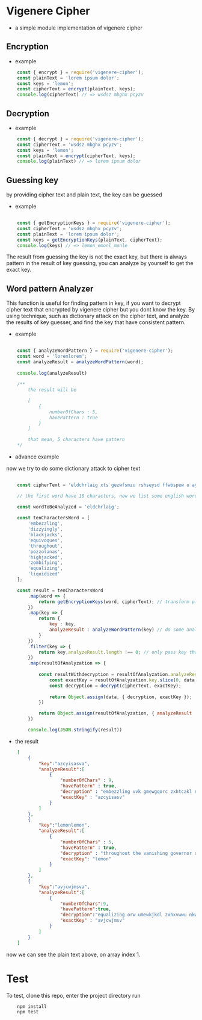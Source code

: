# Vigenere Cipher
- a simple module implementation of vigenere cipher

## Encryption

- example

```javascript
	const { encrypt } = require('vigenere-cipher');
	const plainText = 'lorem ipsum dolor';
	const keys = 'lemon';
	const cipherText = encrypt(plainText, keys);
	console.log(cipherText) // => wsdsz mbghx pcyzv
```

## Decryption

- example

```javascript
	const { decrypt } = require('vigenere-cipher');
	const cipherText = 'wsdsz mbghx pcyzv';
	const keys = 'lemon';
	const plainText = encrypt(cipherText, keys);
	console.log(plainText) // => lorem ipsum dolor
```

## Guessing key

by providing cipher text and plain text, the key can be guessed

- example

```javascript
	
	const { getEncryptionKeys } = require('vigenere-cipher');
	const cipherText = 'wsdsz mbghx pcyzv';
	const plainText = 'lorem ipsum dolor';
	const keys = getEncryptionKeys(plainText, cipherText);
	console.log(keys) // => lemon_emonl_monle

```
The result from guessing the key is not the exact key, but there is always pattern in the result of key guessing, you can analyze by yourself to get the exact key.

## Word pattern Analyzer


This function is useful for finding pattern in key, if you want to decrypt cipher text that encrypted by vigenere cipher but you dont know the key.
By using technique, such as dictionary attack on the cipher text, and analyze the results of key guesser, and find the key that have consistent pattern. 

- example

```javascript
	
	const { analyzeWordPattern } = require('vigenere-cipher');
	const word = 'loremlorem';
	const analyzeResult = analyzeWordPattern(word);
	
	console.log(analyzeResult)
	
	/**
		the result will be

		[
			{
				numberOfChars : 5,
				havePattern : true
			}
		]

		that mean, 5 characters have pattern
	*/

```
- advance example

now we try to do some dictionary attack to cipher text

```javascript
	
	const cipherText = 'eldchrlaig xts gezwfsmzu rshseysd ffwbspew o aydghph gcpguoytwf'; 

	// the first word have 10 characters, now we list some english words that have 10 characters

	const wordToBeAnalyzed = 'eldchrlaig';
	
	const tenCharactersWord = [
		'embezzling',
		'dizzyingly',
		'blackjacks',
		'equivoques',
		'throughout',
		'pozzolanas',
		'highjacked',
		'zombifying',
		'equalizing',
		'liquidized'
	];

	const result = tenCharactersWord
		.map(word => {
			return getEncryptionKeys(word, cipherText); // transform plain word and cipher to keys
		})
		.map(key => {
			return {
				key : key,
				analyzeResult : analyzeWordPattern(key) // do some analyzation on key
			}
		})
		.filter(key => {
			return key.analyzeResult.length !== 0; // only pass key that have pattern
		})
		.map(resultOfAnalyzation => {
			
			const resultWithdecryption = resultOfAnalyzation.analyzeResult.map(data => {
				const exactKey = resultOfAnalyzation.key.slice(0, data.numberOfChars);
				const decryption = decrypt(cipherText, exactKey);
				
				return Object.assign(data, { decryption, exactKey });
			})

			return Object.assign(resultOfAnalyzation, { analyzeResult : resultWithdecryption });
		})

		console.log(JSON.stringify(result))
```

- the result

```json
	[
		{
			"key":"azcyisasva",
			"analyzeResult":[
				{
					"numberOfChars" : 9,
					"havePattern" : true,
					"decryption" : "embezzling vvk gmewgqorc zxhtcakl nkwcqrwe w azbizxh lcqewggtek",
					"exactKey" : "azcyisasv"
				}
			]
		},
		{
			"key":"lemonlemon",
			"analyzeResult":[
				{
					"numberOfChars" : 5,
					"havePattern" : true,
					"decryption" : "throughout the vanishing governor suspects a pursued specialist",
					"exactKey": "lemon"
				}
			]
		},
		{
			"key":"avjcwjmsva",
			"analyzeResult":[
				{
					"numberOfChars":9,
					"havePattern":true,
					"decryption":"equalizing orw umewkjkdl zxhxvwwu nkwgjnin w aduelgv lcuxssphek",
					"exactKey" : "avjcwjmsv"
				}
			]
		}
	]
```

now we can see the plain text above, on array index 1.

# Test

To test, clone this repo, enter the project directory run

```
	npm install
	npm test
```
